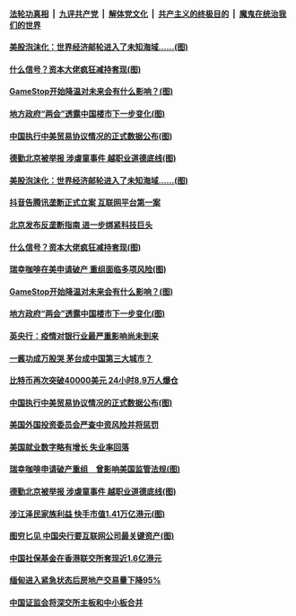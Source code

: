 

####  [法轮功真相](../../../../basic/blob/master/README.md?t=02080931) &nbsp;|&nbsp; [九评共产党](../../../../9ping.md/blob/master/README.md?t=02080931) &nbsp;|&nbsp; [解体党文化](../../../../jtdwh.md/blob/master/README.md?t=02080931)  &nbsp;|&nbsp; [共产主义的终极目的](../../../../gczydzjmd.md/blob/master/README.md?t=02080931) &nbsp;|&nbsp; [魔鬼在统治我们的世界](../../../../mgztzwmdsj.md/blob/master/README.md?t=02080931) 

#### [美股泡沫化：世界经济邮轮进入了未知海域……(图)](../pages/p5/961793.md?t=02080931) 

#### [什么信号？资本大佬疯狂减持套现(图)](../pages/p5/961762.md?t=02080931) 

#### [GameStop开始降温对未来会有什么影响？(图)](../pages/p5/961731.md?t=02080931) 

#### [地方政府“两会”透露中国楼市下一步变化(图)](../pages/p5/961700.md?t=02080931) 

#### [中国执行中美贸易协议情况的正式数据公布(图)](../pages/p5/961682.md?t=02080931) 

#### [德勤北京被举报 涉虐童事件 越职业道德底线(图)](../pages/p5/961630.md?t=02080931) 

#### [美股泡沫化：世界经济邮轮进入了未知海域……(图)](../pages/p5/961793.md?t=02080931) 

#### [抖音告腾讯垄断正式立案 互联网平台第一案](../pages/p5/961764.md?t=02080931) 

#### [北京发布反垄断指南 进一步绑紧科技巨头](../pages/p5/961763.md?t=02080931) 

#### [什么信号？资本大佬疯狂减持套现(图)](../pages/p5/961762.md?t=02080931) 

#### [瑞幸咖啡在美申请破产 重组面临多项风险(图)](../pages/p5/961741.md?t=02080931) 

#### [GameStop开始降温对未来会有什么影响？(图)](../pages/p5/961731.md?t=02080931) 

#### [地方政府“两会”透露中国楼市下一步变化(图)](../pages/p5/961700.md?t=02080931) 

#### [英央行：疫情对银行业最严重影响尚未到来](../pages/p5/961697.md?t=02080931) 

#### [一酱功成万股哭 茅台成中国第三大城市？](../pages/p5/961687.md?t=02080931) 

#### [比特币再次突破40000美元 24小时8.9万人爆仓](../pages/p5/961683.md?t=02080931) 

#### [中国执行中美贸易协议情况的正式数据公布(图)](../pages/p5/961682.md?t=02080931) 

#### [美国外国投资委员会严查中资风险并将惩罚](../pages/p5/961677.md?t=02080931) 

#### [美国就业数字略有增长 失业率回落](../pages/p5/961675.md?t=02080931) 

#### [瑞幸咖啡申请破产重组　曾影响美国监管法规(图)](../pages/p5/961596.md?t=02080931) 

#### [德勤北京被举报 涉虐童事件 越职业道德底线(图)](../pages/p5/961630.md?t=02080931) 

#### [涉江泽民家族利益 快手市值1.41万亿港元(图)](../pages/p5/961620.md?t=02080931) 

#### [图穷匕见 中国央行要互联网公司最关键资产(图)](../pages/p5/961590.md?t=02080931) 

#### [中国社保基金在香港联交所套现近1.6亿港元](../pages/p5/961591.md?t=02080931) 

#### [缅甸进入紧急状态后房地产交易量下降95%](../pages/p5/961567.md?t=02080931) 

#### [中国证监会将深交所主板和中小板合并](../pages/p5/961566.md?t=02080931) 

